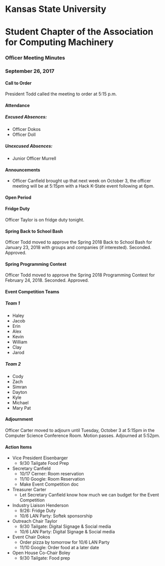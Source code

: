 # Kansas State University
# Student Chapter of the Association for Computing Machinery
### Officer Meeting Minutes
### September 26, 2017


#### Call to Order
President Todd called the meeting to order at 5:15 p.m.

#### Attendance
##### Excused Absences:
* Officer Dokos
* Officer Doll
##### Unexcused Absences:
* Junior Officer Murrell

#### Announcements
* Officer Canfield brought up that next week on October 3, the officer meeting will be at 5:15pm with a Hack K-State event following at 6pm.

#### Open Period

#### Fridge Duty
Officer Taylor is on fridge duty tonight.

#### Spring Back to School Bash
Officer Todd moved to approve the Spring 2018 Back to School Bash for January 23, 2018 with groups and companies (if interested). Seconded. Approved.

#### Spring Programming Contest
Officer Todd moved to approve the Spring 2018 Programming Contest for February 24, 2018. Seconded. Approved.

#### Event Competition Teams
##### Team 1
* Haley
* Jacob
* Erin
* Alex
* Kevin
* William
* Clay
* Jarod

##### Team 2
* Cody
* Zach
* Simran
* Dayton
* Kyle
* Michael
* Mary Pat

#### Adjournment
Officer Carter moved to adjourn until Tuesday, October 3 at 5:15pm in the Computer Science Conference Room. Motion passes. Adjourned at 5:52pm.

#### Action Items
* Vice President Eisenbarger
  * 9/30 Tailgate Food Prep
* Secretary Canfield
  * 10/17 Cerner: Room reservation
  * 11/10 Google: Room Reservation
  * Make Event Competition doc
* Treasurer Carter
  * Let Secretary Canfield know how much we can budget for the Event Competition
* Industry Liaison Henderson
  * 9/26: Fridge Duty
  * 10/6 LAN Party: Softek sponsorship
* Outreach Chair Taylor
	* 9/30 Tailgate: Digital Signage & Social media
  * 10/6 LAN Party: Digital Signage & Social media
* Event Chair Dokos
	* Order pizza by tomorrow for 10/6 LAN Party
  * 11/10 Google: Order food at a later date
* Open House Co-Chair Boley
  * 9/30 Tailgate: Food prep
